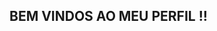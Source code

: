 ## BEM VINDOS AO MEU PERFIL !!

<!--
** Meu nome é Walisson Ryan Souza Lima
- Estou estudando na Alura 
- Estou medesevolvendo na linguagm JavaSript
- Utilizo esse espaço para minha organização e compartilhamento dos meus projetos desenvolvidos

VOCÊ PODE ENTRAR EM CONTATO COMIGO 

walissonryansouzalima@gmail.com

@Alones09
